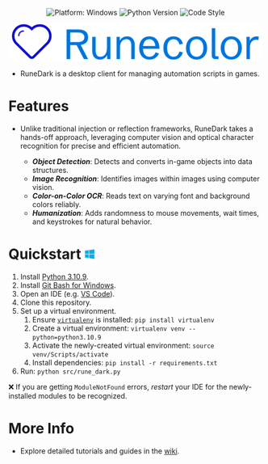 <div align="center">

![Platform: Windows](https://img.shields.io/badge/platform-windows-blue)
![Python Version](https://img.shields.io/badge/python-3.10.9-blue)
![Code Style](https://img.shields.io/badge/code%20style-black-000000)

![logo](src/img/ui/splash.png)
</div>

- RuneDark is a desktop client for managing automation scripts in games.

# Features
- Unlike traditional injection or reflection frameworks, RuneDark takes a hands-off approach, leveraging computer vision and optical character recognition for precise and efficient automation.

  - ***Object Detection***: Detects and converts in-game objects into data structures.
  - ***Image Recognition***: Identifies images within images using computer vision.
  - ***Color-on-Color OCR***: Reads text on varying font and background colors reliably.
  - ***Humanization***: Adds randomness to mouse movements, wait times, and keystrokes for natural behavior.

# Quickstart <img height=20 src="src/img/website/windows-logo.png"/>
1. Install [Python 3.10.9](https://www.python.org/downloads/release/python-3109/).
2. Install [Git Bash for Windows](https://git-scm.com/downloads).
3. Open an IDE (e.g. [VS Code](https://code.visualstudio.com/)).
4. Clone this repository.
5. Set up a virtual environment.
   1. Ensure [`virtualenv`](https://virtualenv.pypa.io/en/latest/) is installed: `pip install virtualenv`
   2. Create a virtual environment: `virtualenv venv --python=python3.10.9`
   3. Activate the newly-created virtual environment: `source venv/Scripts/activate`
   4. Install dependencies: `pip install -r requirements.txt`
6. Run: `python src/rune_dark.py`

❌ If you are getting `ModuleNotFound` errors, *restart* your IDE for the newly-installed modules to be recognized.

# More Info
- Explore detailed tutorials and guides in the [wiki](src/doc/WIKI.md).
